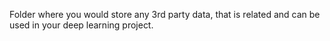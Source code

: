 Folder where you would store any 3rd party data, that is related and can be used in your deep learning project.